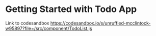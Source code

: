 # Getting Started with Todo App

Link to codesandbox https://codesandbox.io/s/unruffled-mcclintock-w95897?file=/src/component/TodoList.js
